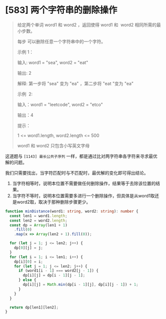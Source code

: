 # [583] 两个字符串的删除操作

> 给定两个单词 word1 和 word2 ，返回使得 word1 和  word2 相同所需的最小步数。
>
> 每步 可以删除任意一个字符串中的一个字符。
>
> 示例 1：
>
> 输入: word1 = "sea", word2 = "eat"
>
> 输出: 2
>
> 解释: 第一步将 "sea" 变为 "ea" ，第二步将 "eat "变为 "ea"
>
> 示例  2:
>
> 输入：word1 = "leetcode", word2 = "etco"
>
> 输出：4
>
> 提示：
>
> 1 <= word1.length, word2.length <= 500
>
> word1 和 word2 只包含小写英文字母

这道题与 `[1143] 最长公共子序列` 一样，都是通过比对两字符串各字符来寻求最优解的问题。

我们只需要找出，当字符匹配时与不匹配时，最优解的变化即可得出结论。

1. 当字符相等时，说明本位置不需要做任何删除操作，结果等于去除该位置的结果。
2. 当字符不等时，说明本位置需要多进行一个删除操作，但具体是从word1取还是word2取，取决于那种删除步骤更少。

```ts
function minDistance(word1: string, word2: string): number {
  const len1 = word1.length;
  const len2 = word2.length;
  const dp = Array(len1 + 1)
    .fill(0)
    .map(x => Array(len2 + 1).fill(0));

  for (let j = 1; j <= len2; j++) {
    dp[0][j] = j;
  }
  for (let i = 1; i <= len1; i++) {
    dp[i][0] = i;
    for (let j = 1; j <= len2; j++) {
      if (word1[i - 1] === word2[j - 1]) {
        dp[i][j] = dp[i - 1][j - 1];
      } else {
        dp[i][j] = Math.min(dp[i - 1][j], dp[i][j - 1]) + 1;
      }
    }
  }

  return dp[len1][len2];
}
```
